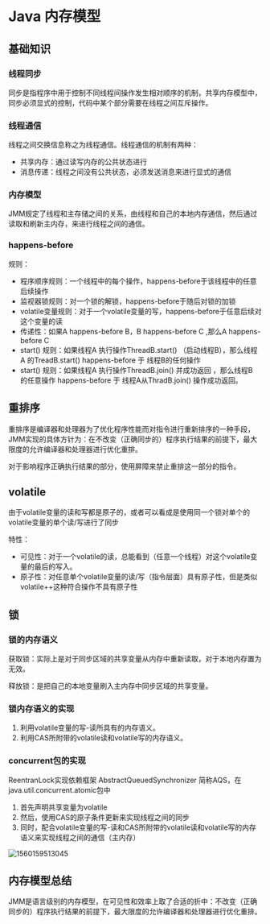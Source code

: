 # Java 内存模型

## 基础知识

### 线程同步

同步是指程序中用于控制不同线程间操作发生相对顺序的机制，共享内存模型中，同步必须显式的控制，代码中某个部分需要在线程之间互斥操作。

### 线程通信

线程之间交换信息称之为线程通信。线程通信的机制有两种：

* 共享内存：通过读写内存的公共状态进行
* 消息传递：线程之间没有公共状态，必须发送消息来进行显式的通信

### 内存模型

JMM规定了线程和主存储之间的关系，由线程和自己的本地内存通信，然后通过读取和刷新主内存，来进行线程之间的通信。

### happens-before

规则：

* 程序顺序规则：一个线程中的每个操作，happens-before于该线程中的任意后续操作
* 监视器锁规则：对一个锁的解锁，happens-before于随后对锁的加锁
* volatile变量规则：对于一个volatile变量的写，happens-before于任意后续对这个变量的读
* 传递性：如果A happens-before B，B happens-before C ,那么A happens-before C
* start() 规则：如果线程A 执行操作ThreadB.start() （启动线程B），那么线程A 的TreadB.start() happens-before 于 线程B的任何操作
* start() 规则：如果线程A 执行操作ThreadB.join() 并成功返回 ，那么线程B 的任意操作 happens-before 于 线程A从ThradB.join() 操作成功返回。

## 重排序

重排序是编译器和处理器为了优化程序性能而对指令进行重新排序的一种手段，JMM实现的具体方针为：在不改变（正确同步的）程序执行结果的前提下，最大限度的允许编译器和处理器进行优化重排。

对于影响程序正确执行结果的部分，使用屏障来禁止重排这一部分的指令。

## volatile

由于volatile变量的读和写都是原子的，或者可以看成是使用同一个锁对单个的volatile变量的单个读/写进行了同步

特性：

* 可见性：对于一个volatile的读，总能看到（任意一个线程）对这个volatile变量的最后的写入。
* 原子性：对任意单个volatile变量的读/写（指令层面）具有原子性，但是类似volatile++这种符合操作不具有原子性

## 锁

### 锁的内存语义

获取锁：实际上是对于同步区域的共享变量从内存中重新读取，对于本地内存置为无效。

释放锁：是把自己的本地变量刷入主内存中同步区域的共享变量。

### 锁内存语义的实现

1. 利用volatile变量的写-读所具有的内存语义。
2. 利用CAS所附带的volatile读和volatile写的内存语义。

### concurrent包的实现

ReentranLock实现依赖框架  AbstractQueuedSynchronizer 简称AQS，在java.util.concurrent.atomic包中

1. 首先声明共享变量为volatile
2. 然后，使用CAS的原子条件更新来实现线程之间的同步
3. 同时，配合volatile变量的写-读和CAS所附带的volatile读和volatile写的内存语义来实现线程之间的通信（主内存）



![1560159513045](C:\Users\mayuewei\AppData\Roaming\Typora\typora-user-images\1560159513045.png)

## 内存模型总结

JMM是语言级别的内存模型，在可见性和效率上取了合适的折中：不改变（正确同步的）程序执行结果的前提下，最大限度的允许编译器和处理器进行优化重排。
